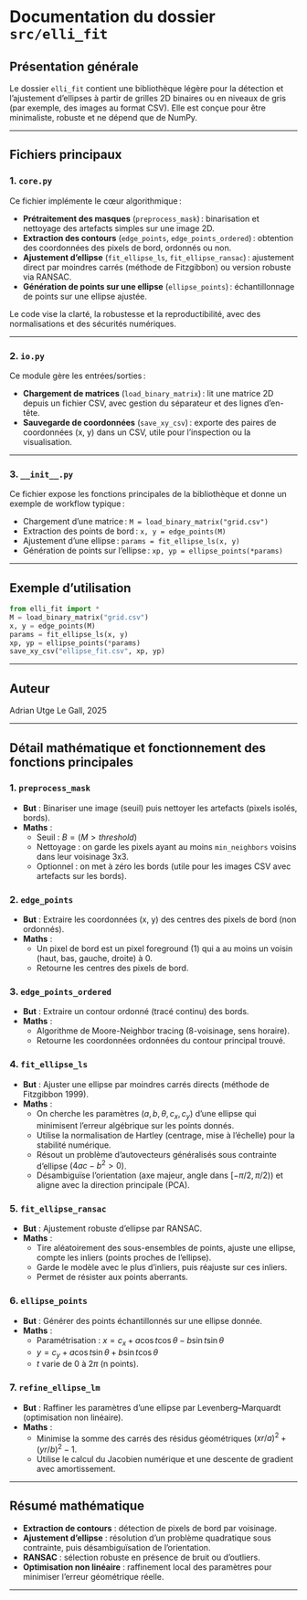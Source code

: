 # Documentation du dossier `src/elli_fit`

## Présentation générale

Le dossier `elli_fit` contient une bibliothèque légère pour la détection et l’ajustement d’ellipses à partir de grilles 2D binaires ou en niveaux de gris (par exemple, des images au format CSV). Elle est conçue pour être minimaliste, robuste et ne dépend que de NumPy.

---

## Fichiers principaux

### 1. `core.py`

Ce fichier implémente le cœur algorithmique :
- **Prétraitement des masques** (`preprocess_mask`) : binarisation et nettoyage des artefacts simples sur une image 2D.
- **Extraction des contours** (`edge_points`, `edge_points_ordered`) : obtention des coordonnées des pixels de bord, ordonnés ou non.
- **Ajustement d’ellipse** (`fit_ellipse_ls`, `fit_ellipse_ransac`) : ajustement direct par moindres carrés (méthode de Fitzgibbon) ou version robuste via RANSAC.
- **Génération de points sur une ellipse** (`ellipse_points`) : échantillonnage de points sur une ellipse ajustée.

Le code vise la clarté, la robustesse et la reproductibilité, avec des normalisations et des sécurités numériques.

---

### 2. `io.py`

Ce module gère les entrées/sorties :
- **Chargement de matrices** (`load_binary_matrix`) : lit une matrice 2D depuis un fichier CSV, avec gestion du séparateur et des lignes d’en-tête.
- **Sauvegarde de coordonnées** (`save_xy_csv`) : exporte des paires de coordonnées (x, y) dans un CSV, utile pour l’inspection ou la visualisation.

---

### 3. `__init__.py`

Ce fichier expose les fonctions principales de la bibliothèque et donne un exemple de workflow typique :
- Chargement d’une matrice : `M = load_binary_matrix("grid.csv")`
- Extraction des points de bord : `x, y = edge_points(M)`
- Ajustement d’une ellipse : `params = fit_ellipse_ls(x, y)`
- Génération de points sur l’ellipse : `xp, yp = ellipse_points(*params)`

---

## Exemple d’utilisation

```python
from elli_fit import *
M = load_binary_matrix("grid.csv")
x, y = edge_points(M)
params = fit_ellipse_ls(x, y)
xp, yp = ellipse_points(*params)
save_xy_csv("ellipse_fit.csv", xp, yp)
```

---

## Auteur

Adrian Utge Le Gall, 2025

---

## Détail mathématique et fonctionnement des fonctions principales

### 1. `preprocess_mask`
- **But** : Binariser une image (seuil) puis nettoyer les artefacts (pixels isolés, bords).
- **Maths** :
    - Seuil : $B = (M > threshold)$
    - Nettoyage : on garde les pixels ayant au moins `min_neighbors` voisins dans leur voisinage 3x3.
    - Optionnel : on met à zéro les bords (utile pour les images CSV avec artefacts sur les bords).

### 2. `edge_points`
- **But** : Extraire les coordonnées (x, y) des centres des pixels de bord (non ordonnés).
- **Maths** :
    - Un pixel de bord est un pixel foreground (1) qui a au moins un voisin (haut, bas, gauche, droite) à 0.
    - Retourne les centres des pixels de bord.

### 3. `edge_points_ordered`
- **But** : Extraire un contour ordonné (tracé continu) des bords.
- **Maths** :
    - Algorithme de Moore-Neighbor tracing (8-voisinage, sens horaire).
    - Retourne les coordonnées ordonnées du contour principal trouvé.

### 4. `fit_ellipse_ls`
- **But** : Ajuster une ellipse par moindres carrés directs (méthode de Fitzgibbon 1999).
- **Maths** :
    - On cherche les paramètres $(a, b, \theta, c_x, c_y)$ d’une ellipse qui minimisent l’erreur algébrique sur les points donnés.
    - Utilise la normalisation de Hartley (centrage, mise à l’échelle) pour la stabilité numérique.
    - Résout un problème d’autovecteurs généralisés sous contrainte d’ellipse ($4ac-b^2>0$).
    - Désambiguïse l’orientation (axe majeur, angle dans $[-\pi/2, \pi/2)$) et aligne avec la direction principale (PCA).

### 5. `fit_ellipse_ransac`
- **But** : Ajustement robuste d’ellipse par RANSAC.
- **Maths** :
    - Tire aléatoirement des sous-ensembles de points, ajuste une ellipse, compte les inliers (points proches de l’ellipse).
    - Garde le modèle avec le plus d’inliers, puis réajuste sur ces inliers.
    - Permet de résister aux points aberrants.

### 6. `ellipse_points`
- **But** : Générer des points échantillonnés sur une ellipse donnée.
- **Maths** :
    - Paramétrisation : $x = c_x + a \cos t \cos\theta - b \sin t \sin\theta$
    - $y = c_y + a \cos t \sin\theta + b \sin t \cos\theta$
    - $t$ varie de $0$ à $2\pi$ (n points).

### 7. `refine_ellipse_lm`
- **But** : Raffiner les paramètres d’une ellipse par Levenberg–Marquardt (optimisation non linéaire).
- **Maths** :
    - Minimise la somme des carrés des résidus géométriques $(xr/a)^2 + (yr/b)^2 - 1$.
    - Utilise le calcul du Jacobien numérique et une descente de gradient avec amortissement.

---

## Résumé mathématique

- **Extraction de contours** : détection de pixels de bord par voisinage.
- **Ajustement d’ellipse** : résolution d’un problème quadratique sous contrainte, puis désambiguïsation de l’orientation.
- **RANSAC** : sélection robuste en présence de bruit ou d’outliers.
- **Optimisation non linéaire** : raffinement local des paramètres pour minimiser l’erreur géométrique réelle.

---

